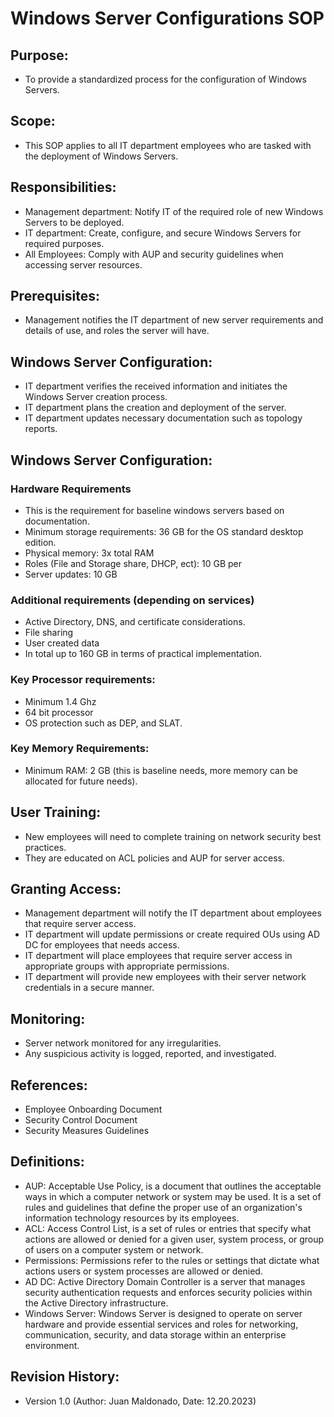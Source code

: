 # Windows Server Configurations SOP
## Purpose:
- To provide a standardized process for the configuration of Windows Servers.
## Scope:
- This SOP applies to all IT department employees who are tasked with the deployment of Windows Servers.
## Responsibilities:
- Management department: Notify IT of the required role of new Windows Servers to be deployed.
- IT department: Create, configure, and secure Windows Servers for required purposes.
- All Employees: Comply with AUP and security guidelines when accessing server resources.
## Prerequisites:
- Management notifies the IT department of new server requirements and details of use, and roles the server will have.
## Windows Server Configuration:
- IT department verifies the received information and initiates the Windows Server creation process.
- IT department plans the creation and deployment of the server.
- IT department updates necessary documentation such as topology reports. 
## Windows Server Configuration:
### Hardware Requirements
- This is the requirement for baseline windows servers based on documentation.
- Minimum storage requirements: 36 GB for the OS standard desktop edition. 
- Physical memory: 3x total RAM
- Roles (File and Storage share, DHCP, ect): 10 GB per
- Server updates: 10 GB  
### Additional requirements (depending on services)
- Active Directory, DNS, and certificate considerations.
- File sharing 
- User created data
- In total up to 160 GB in terms of practical implementation.
### Key Processor requirements:
- Minimum 1.4 Ghz
- 64 bit processor
- OS protection such as DEP, and SLAT. 
### Key Memory Requirements:
- Minimum RAM: 2 GB (this is baseline needs, more memory can be allocated for future needs).
## User Training:
- New employees will need to complete training on network security best practices.
- They are educated on ACL policies and AUP for server access.
## Granting Access:
- Management department will notify the IT department about employees that require server access.
- IT department will update permissions or create required OUs using AD DC for employees that needs access. 
- IT department will place employees that require server access in appropriate groups with appropriate permissions.
- IT department will provide new employees with their server network credentials in a secure manner.
## Monitoring:
- Server network monitored for any irregularities.
- Any suspicious activity is logged, reported, and investigated.
## References:
- Employee Onboarding Document
- Security Control Document
- Security Measures Guidelines
## Definitions:
- AUP: Acceptable Use Policy, is a document that outlines the acceptable ways in which a computer network or system may be used. It is a set of rules and guidelines that define the proper use of an organization's information technology resources by its employees.
- ACL: Access Control List, is a set of rules or entries that specify what actions are allowed or denied for a given user, system process, or group of users on a computer system or network.
- Permissions: Permissions refer to the rules or settings that dictate what actions users or system processes are allowed or denied.
- AD DC: Active Directory Domain Controller is a server that manages security authentication requests and enforces security policies within the Active Directory infrastructure.
- Windows Server: Windows Server is designed to operate on server hardware and provide essential services and roles for networking, communication, security, and data storage within an enterprise environment.  
## Revision History:
- Version 1.0 (Author: Juan Maldonado, Date: 12.20.2023)

